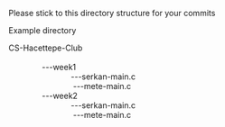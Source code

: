 Please stick to this directory structure for your commits

Example directory

CS-Hacettepe-Club<br>
         <br>
         &nbsp; &nbsp; &nbsp; &nbsp;&nbsp; &nbsp; &nbsp; &nbsp;
         ---week1
          <br>  &nbsp; &nbsp; &nbsp;&nbsp; &nbsp; &nbsp; &nbsp; &nbsp; &nbsp; &nbsp; &nbsp;&nbsp; &nbsp; &nbsp; &nbsp;                ---serkan-main.c
                  <br>            &nbsp; &nbsp; &nbsp; &nbsp;&nbsp; &nbsp; &nbsp; &nbsp; &nbsp; &nbsp; &nbsp; &nbsp; &nbsp; &nbsp; &nbsp; ---mete-main.c <br>
               &nbsp; &nbsp; &nbsp; &nbsp;&nbsp; &nbsp; &nbsp; &nbsp;
               ---week2
          <br> &nbsp; &nbsp; &nbsp;&nbsp; &nbsp; &nbsp; &nbsp; &nbsp; &nbsp; &nbsp; &nbsp;&nbsp; &nbsp; &nbsp; &nbsp;                ---serkan-main.c
                  <br>    &nbsp; &nbsp; &nbsp; &nbsp;&nbsp; &nbsp; &nbsp; &nbsp; &nbsp; &nbsp; &nbsp; &nbsp; &nbsp; &nbsp; &nbsp; ---mete-main.c <br>
               &nbsp; &nbsp; &nbsp; &nbsp;&nbsp; &nbsp; &nbsp; &nbsp;
